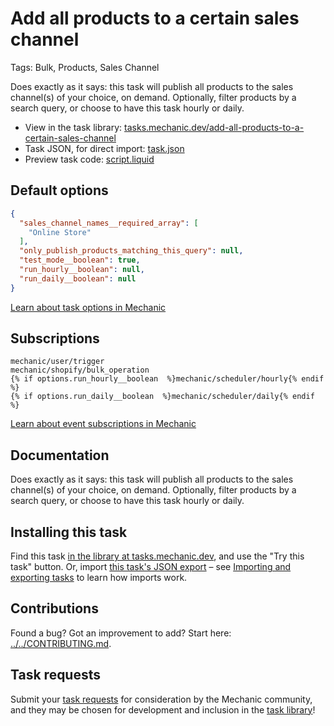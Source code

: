 # Add all products to a certain sales channel

Tags: Bulk, Products, Sales Channel

Does exactly as it says: this task will publish all products to the sales channel(s) of your choice, on demand. Optionally, filter products by a search query, or choose to have this task hourly or daily.

* View in the task library: [tasks.mechanic.dev/add-all-products-to-a-certain-sales-channel](https://tasks.mechanic.dev/add-all-products-to-a-certain-sales-channel)
* Task JSON, for direct import: [task.json](../../tasks/add-all-products-to-a-certain-sales-channel.json)
* Preview task code: [script.liquid](./script.liquid)

## Default options

```json
{
  "sales_channel_names__required_array": [
    "Online Store"
  ],
  "only_publish_products_matching_this_query": null,
  "test_mode__boolean": true,
  "run_hourly__boolean": null,
  "run_daily__boolean": null
}
```

[Learn about task options in Mechanic](https://learn.mechanic.dev/core/tasks/options)

## Subscriptions

```liquid
mechanic/user/trigger
mechanic/shopify/bulk_operation
{% if options.run_hourly__boolean  %}mechanic/scheduler/hourly{% endif %}
{% if options.run_daily__boolean  %}mechanic/scheduler/daily{% endif %}
```

[Learn about event subscriptions in Mechanic](https://learn.mechanic.dev/core/tasks/subscriptions)

## Documentation

Does exactly as it says: this task will publish all products to the sales channel(s) of your choice, on demand. Optionally, filter products by a search query, or choose to have this task hourly or daily.

## Installing this task

Find this task [in the library at tasks.mechanic.dev](https://tasks.mechanic.dev/add-all-products-to-a-certain-sales-channel), and use the "Try this task" button. Or, import [this task's JSON export](../../tasks/add-all-products-to-a-certain-sales-channel.json) – see [Importing and exporting tasks](https://learn.mechanic.dev/core/tasks/import-and-export) to learn how imports work.

## Contributions

Found a bug? Got an improvement to add? Start here: [../../CONTRIBUTING.md](../../CONTRIBUTING.md).

## Task requests

Submit your [task requests](https://mechanic.canny.io/task-requests) for consideration by the Mechanic community, and they may be chosen for development and inclusion in the [task library](https://tasks.mechanic.dev/)!
